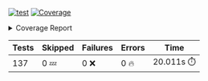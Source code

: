 [![test](https://github.com/rcmdnk/homebrew-file/actions/workflows/test.yml/badge.svg)](https://github.com/rcmdnk/homebrew-file/actions/workflows/test.yml)
<a href="https://github.com/rcmdnk/homebrew-file/blob/7db6fb50c25508962b836a032024764586c0429a/README.md"><img alt="Coverage" src="https://img.shields.io/badge/Coverage-53%25-orange.svg" /></a><details><summary>Coverage Report </summary><table><tr><th>File</th><th>Stmts</th><th>Miss</th><th>Cover</th><th>Missing</th></tr><tbody><tr><td colspan="5"><b>bin</b></td></tr><tr><td>&nbsp; &nbsp;<a href="https://github.com/rcmdnk/homebrew-file/blob/7db6fb50c25508962b836a032024764586c0429a/bin/brew-file">brew-file</a></td><td>1941</td><td>917</td><td>53%</td><td><a href="https://github.com/rcmdnk/homebrew-file/blob/7db6fb50c25508962b836a032024764586c0429a/bin/brew-file#L45-L60">45&ndash;60</a>, <a href="https://github.com/rcmdnk/homebrew-file/blob/7db6fb50c25508962b836a032024764586c0429a/bin/brew-file#L65-L67">65&ndash;67</a>, <a href="https://github.com/rcmdnk/homebrew-file/blob/7db6fb50c25508962b836a032024764586c0429a/bin/brew-file#L463">463</a>, <a href="https://github.com/rcmdnk/homebrew-file/blob/7db6fb50c25508962b836a032024764586c0429a/bin/brew-file#L465">465</a>, <a href="https://github.com/rcmdnk/homebrew-file/blob/7db6fb50c25508962b836a032024764586c0429a/bin/brew-file#L467">467</a>, <a href="https://github.com/rcmdnk/homebrew-file/blob/7db6fb50c25508962b836a032024764586c0429a/bin/brew-file#L484-L488">484&ndash;488</a>, <a href="https://github.com/rcmdnk/homebrew-file/blob/7db6fb50c25508962b836a032024764586c0429a/bin/brew-file#L501-L506">501&ndash;506</a>, <a href="https://github.com/rcmdnk/homebrew-file/blob/7db6fb50c25508962b836a032024764586c0429a/bin/brew-file#L516">516</a>, <a href="https://github.com/rcmdnk/homebrew-file/blob/7db6fb50c25508962b836a032024764586c0429a/bin/brew-file#L531">531</a>, <a href="https://github.com/rcmdnk/homebrew-file/blob/7db6fb50c25508962b836a032024764586c0429a/bin/brew-file#L535-L539">535&ndash;539</a>, <a href="https://github.com/rcmdnk/homebrew-file/blob/7db6fb50c25508962b836a032024764586c0429a/bin/brew-file#L557-L571">557&ndash;571</a>, <a href="https://github.com/rcmdnk/homebrew-file/blob/7db6fb50c25508962b836a032024764586c0429a/bin/brew-file#L607">607</a>, <a href="https://github.com/rcmdnk/homebrew-file/blob/7db6fb50c25508962b836a032024764586c0429a/bin/brew-file#L614-L618">614&ndash;618</a>, <a href="https://github.com/rcmdnk/homebrew-file/blob/7db6fb50c25508962b836a032024764586c0429a/bin/brew-file#L622">622</a>, <a href="https://github.com/rcmdnk/homebrew-file/blob/7db6fb50c25508962b836a032024764586c0429a/bin/brew-file#L649-L658">649&ndash;658</a>, <a href="https://github.com/rcmdnk/homebrew-file/blob/7db6fb50c25508962b836a032024764586c0429a/bin/brew-file#L680">680</a>, <a href="https://github.com/rcmdnk/homebrew-file/blob/7db6fb50c25508962b836a032024764586c0429a/bin/brew-file#L683-L686">683&ndash;686</a>, <a href="https://github.com/rcmdnk/homebrew-file/blob/7db6fb50c25508962b836a032024764586c0429a/bin/brew-file#L778-L793">778&ndash;793</a>, <a href="https://github.com/rcmdnk/homebrew-file/blob/7db6fb50c25508962b836a032024764586c0429a/bin/brew-file#L817">817</a>, <a href="https://github.com/rcmdnk/homebrew-file/blob/7db6fb50c25508962b836a032024764586c0429a/bin/brew-file#L828-L829">828&ndash;829</a>, <a href="https://github.com/rcmdnk/homebrew-file/blob/7db6fb50c25508962b836a032024764586c0429a/bin/brew-file#L837">837</a>, <a href="https://github.com/rcmdnk/homebrew-file/blob/7db6fb50c25508962b836a032024764586c0429a/bin/brew-file#L850-L855">850&ndash;855</a>, <a href="https://github.com/rcmdnk/homebrew-file/blob/7db6fb50c25508962b836a032024764586c0429a/bin/brew-file#L859-L861">859&ndash;861</a>, <a href="https://github.com/rcmdnk/homebrew-file/blob/7db6fb50c25508962b836a032024764586c0429a/bin/brew-file#L865-L868">865&ndash;868</a>, <a href="https://github.com/rcmdnk/homebrew-file/blob/7db6fb50c25508962b836a032024764586c0429a/bin/brew-file#L975">975</a>, <a href="https://github.com/rcmdnk/homebrew-file/blob/7db6fb50c25508962b836a032024764586c0429a/bin/brew-file#L1026">1026</a>, <a href="https://github.com/rcmdnk/homebrew-file/blob/7db6fb50c25508962b836a032024764586c0429a/bin/brew-file#L1093-L1096">1093&ndash;1096</a>, <a href="https://github.com/rcmdnk/homebrew-file/blob/7db6fb50c25508962b836a032024764586c0429a/bin/brew-file#L1102">1102</a>, <a href="https://github.com/rcmdnk/homebrew-file/blob/7db6fb50c25508962b836a032024764586c0429a/bin/brew-file#L1108">1108</a>, <a href="https://github.com/rcmdnk/homebrew-file/blob/7db6fb50c25508962b836a032024764586c0429a/bin/brew-file#L1112">1112</a>, <a href="https://github.com/rcmdnk/homebrew-file/blob/7db6fb50c25508962b836a032024764586c0429a/bin/brew-file#L1119">1119</a>, <a href="https://github.com/rcmdnk/homebrew-file/blob/7db6fb50c25508962b836a032024764586c0429a/bin/brew-file#L1127">1127</a>, <a href="https://github.com/rcmdnk/homebrew-file/blob/7db6fb50c25508962b836a032024764586c0429a/bin/brew-file#L1129">1129</a>, <a href="https://github.com/rcmdnk/homebrew-file/blob/7db6fb50c25508962b836a032024764586c0429a/bin/brew-file#L1160">1160</a>, <a href="https://github.com/rcmdnk/homebrew-file/blob/7db6fb50c25508962b836a032024764586c0429a/bin/brew-file#L1165-L1168">1165&ndash;1168</a>, <a href="https://github.com/rcmdnk/homebrew-file/blob/7db6fb50c25508962b836a032024764586c0429a/bin/brew-file#L1170-L1173">1170&ndash;1173</a>, <a href="https://github.com/rcmdnk/homebrew-file/blob/7db6fb50c25508962b836a032024764586c0429a/bin/brew-file#L1202-L1212">1202&ndash;1212</a>, <a href="https://github.com/rcmdnk/homebrew-file/blob/7db6fb50c25508962b836a032024764586c0429a/bin/brew-file#L1215-L1218">1215&ndash;1218</a>, <a href="https://github.com/rcmdnk/homebrew-file/blob/7db6fb50c25508962b836a032024764586c0429a/bin/brew-file#L1221-L1225">1221&ndash;1225</a>, <a href="https://github.com/rcmdnk/homebrew-file/blob/7db6fb50c25508962b836a032024764586c0429a/bin/brew-file#L1231">1231</a>, <a href="https://github.com/rcmdnk/homebrew-file/blob/7db6fb50c25508962b836a032024764586c0429a/bin/brew-file#L1237">1237</a>, <a href="https://github.com/rcmdnk/homebrew-file/blob/7db6fb50c25508962b836a032024764586c0429a/bin/brew-file#L1243-L1248">1243&ndash;1248</a>, <a href="https://github.com/rcmdnk/homebrew-file/blob/7db6fb50c25508962b836a032024764586c0429a/bin/brew-file#L1259-L1281">1259&ndash;1281</a>, <a href="https://github.com/rcmdnk/homebrew-file/blob/7db6fb50c25508962b836a032024764586c0429a/bin/brew-file#L1285">1285</a>, <a href="https://github.com/rcmdnk/homebrew-file/blob/7db6fb50c25508962b836a032024764586c0429a/bin/brew-file#L1288">1288</a>, <a href="https://github.com/rcmdnk/homebrew-file/blob/7db6fb50c25508962b836a032024764586c0429a/bin/brew-file#L1292">1292</a>, <a href="https://github.com/rcmdnk/homebrew-file/blob/7db6fb50c25508962b836a032024764586c0429a/bin/brew-file#L1299-L1328">1299&ndash;1328</a>, <a href="https://github.com/rcmdnk/homebrew-file/blob/7db6fb50c25508962b836a032024764586c0429a/bin/brew-file#L1331-L1354">1331&ndash;1354</a>, <a href="https://github.com/rcmdnk/homebrew-file/blob/7db6fb50c25508962b836a032024764586c0429a/bin/brew-file#L1359-L1363">1359&ndash;1363</a>, <a href="https://github.com/rcmdnk/homebrew-file/blob/7db6fb50c25508962b836a032024764586c0429a/bin/brew-file#L1369-L1374">1369&ndash;1374</a>, <a href="https://github.com/rcmdnk/homebrew-file/blob/7db6fb50c25508962b836a032024764586c0429a/bin/brew-file#L1379-L1426">1379&ndash;1426</a>, <a href="https://github.com/rcmdnk/homebrew-file/blob/7db6fb50c25508962b836a032024764586c0429a/bin/brew-file#L1429-L1460">1429&ndash;1460</a>, <a href="https://github.com/rcmdnk/homebrew-file/blob/7db6fb50c25508962b836a032024764586c0429a/bin/brew-file#L1465-L1496">1465&ndash;1496</a>, <a href="https://github.com/rcmdnk/homebrew-file/blob/7db6fb50c25508962b836a032024764586c0429a/bin/brew-file#L1499-L1581">1499&ndash;1581</a>, <a href="https://github.com/rcmdnk/homebrew-file/blob/7db6fb50c25508962b836a032024764586c0429a/bin/brew-file#L1584-L1592">1584&ndash;1592</a>, <a href="https://github.com/rcmdnk/homebrew-file/blob/7db6fb50c25508962b836a032024764586c0429a/bin/brew-file#L1605">1605</a>, <a href="https://github.com/rcmdnk/homebrew-file/blob/7db6fb50c25508962b836a032024764586c0429a/bin/brew-file#L1610">1610</a>, <a href="https://github.com/rcmdnk/homebrew-file/blob/7db6fb50c25508962b836a032024764586c0429a/bin/brew-file#L1615-L1654">1615&ndash;1654</a>, <a href="https://github.com/rcmdnk/homebrew-file/blob/7db6fb50c25508962b836a032024764586c0429a/bin/brew-file#L1659">1659</a>, <a href="https://github.com/rcmdnk/homebrew-file/blob/7db6fb50c25508962b836a032024764586c0429a/bin/brew-file#L1662">1662</a>, <a href="https://github.com/rcmdnk/homebrew-file/blob/7db6fb50c25508962b836a032024764586c0429a/bin/brew-file#L1679-L1681">1679&ndash;1681</a>, <a href="https://github.com/rcmdnk/homebrew-file/blob/7db6fb50c25508962b836a032024764586c0429a/bin/brew-file#L1684-L1693">1684&ndash;1693</a>, <a href="https://github.com/rcmdnk/homebrew-file/blob/7db6fb50c25508962b836a032024764586c0429a/bin/brew-file#L1701-L1705">1701&ndash;1705</a>, <a href="https://github.com/rcmdnk/homebrew-file/blob/7db6fb50c25508962b836a032024764586c0429a/bin/brew-file#L1720">1720</a>, <a href="https://github.com/rcmdnk/homebrew-file/blob/7db6fb50c25508962b836a032024764586c0429a/bin/brew-file#L1732-L1771">1732&ndash;1771</a>, <a href="https://github.com/rcmdnk/homebrew-file/blob/7db6fb50c25508962b836a032024764586c0429a/bin/brew-file#L1790-L1807">1790&ndash;1807</a>, <a href="https://github.com/rcmdnk/homebrew-file/blob/7db6fb50c25508962b836a032024764586c0429a/bin/brew-file#L1827">1827</a>, <a href="https://github.com/rcmdnk/homebrew-file/blob/7db6fb50c25508962b836a032024764586c0429a/bin/brew-file#L1834-L1907">1834&ndash;1907</a>, <a href="https://github.com/rcmdnk/homebrew-file/blob/7db6fb50c25508962b836a032024764586c0429a/bin/brew-file#L1914-L1940">1914&ndash;1940</a>, <a href="https://github.com/rcmdnk/homebrew-file/blob/7db6fb50c25508962b836a032024764586c0429a/bin/brew-file#L1943-L1950">1943&ndash;1950</a>, <a href="https://github.com/rcmdnk/homebrew-file/blob/7db6fb50c25508962b836a032024764586c0429a/bin/brew-file#L1954-L1955">1954&ndash;1955</a>, <a href="https://github.com/rcmdnk/homebrew-file/blob/7db6fb50c25508962b836a032024764586c0429a/bin/brew-file#L1960-L2004">1960&ndash;2004</a>, <a href="https://github.com/rcmdnk/homebrew-file/blob/7db6fb50c25508962b836a032024764586c0429a/bin/brew-file#L2008-L2044">2008&ndash;2044</a>, <a href="https://github.com/rcmdnk/homebrew-file/blob/7db6fb50c25508962b836a032024764586c0429a/bin/brew-file#L2047-L2052">2047&ndash;2052</a>, <a href="https://github.com/rcmdnk/homebrew-file/blob/7db6fb50c25508962b836a032024764586c0429a/bin/brew-file#L2056-L2064">2056&ndash;2064</a>, <a href="https://github.com/rcmdnk/homebrew-file/blob/7db6fb50c25508962b836a032024764586c0429a/bin/brew-file#L2072-L2080">2072&ndash;2080</a>, <a href="https://github.com/rcmdnk/homebrew-file/blob/7db6fb50c25508962b836a032024764586c0429a/bin/brew-file#L2084-L2086">2084&ndash;2086</a>, <a href="https://github.com/rcmdnk/homebrew-file/blob/7db6fb50c25508962b836a032024764586c0429a/bin/brew-file#L2090">2090</a>, <a href="https://github.com/rcmdnk/homebrew-file/blob/7db6fb50c25508962b836a032024764586c0429a/bin/brew-file#L2094-L2102">2094&ndash;2102</a>, <a href="https://github.com/rcmdnk/homebrew-file/blob/7db6fb50c25508962b836a032024764586c0429a/bin/brew-file#L2112-L2280">2112&ndash;2280</a>, <a href="https://github.com/rcmdnk/homebrew-file/blob/7db6fb50c25508962b836a032024764586c0429a/bin/brew-file#L2286-L2436">2286&ndash;2436</a>, <a href="https://github.com/rcmdnk/homebrew-file/blob/7db6fb50c25508962b836a032024764586c0429a/bin/brew-file#L2456">2456</a>, <a href="https://github.com/rcmdnk/homebrew-file/blob/7db6fb50c25508962b836a032024764586c0429a/bin/brew-file#L2458-L2462">2458&ndash;2462</a>, <a href="https://github.com/rcmdnk/homebrew-file/blob/7db6fb50c25508962b836a032024764586c0429a/bin/brew-file#L2474">2474</a>, <a href="https://github.com/rcmdnk/homebrew-file/blob/7db6fb50c25508962b836a032024764586c0429a/bin/brew-file#L2478-L2481">2478&ndash;2481</a>, <a href="https://github.com/rcmdnk/homebrew-file/blob/7db6fb50c25508962b836a032024764586c0429a/bin/brew-file#L2488">2488</a>, <a href="https://github.com/rcmdnk/homebrew-file/blob/7db6fb50c25508962b836a032024764586c0429a/bin/brew-file#L2506-L2531">2506&ndash;2531</a>, <a href="https://github.com/rcmdnk/homebrew-file/blob/7db6fb50c25508962b836a032024764586c0429a/bin/brew-file#L2537">2537</a>, <a href="https://github.com/rcmdnk/homebrew-file/blob/7db6fb50c25508962b836a032024764586c0429a/bin/brew-file#L2544-L2552">2544&ndash;2552</a>, <a href="https://github.com/rcmdnk/homebrew-file/blob/7db6fb50c25508962b836a032024764586c0429a/bin/brew-file#L2620">2620</a>, <a href="https://github.com/rcmdnk/homebrew-file/blob/7db6fb50c25508962b836a032024764586c0429a/bin/brew-file#L2669">2669</a>, <a href="https://github.com/rcmdnk/homebrew-file/blob/7db6fb50c25508962b836a032024764586c0429a/bin/brew-file#L2698-L2710">2698&ndash;2710</a>, <a href="https://github.com/rcmdnk/homebrew-file/blob/7db6fb50c25508962b836a032024764586c0429a/bin/brew-file#L2739">2739</a>, <a href="https://github.com/rcmdnk/homebrew-file/blob/7db6fb50c25508962b836a032024764586c0429a/bin/brew-file#L2743">2743</a>, <a href="https://github.com/rcmdnk/homebrew-file/blob/7db6fb50c25508962b836a032024764586c0429a/bin/brew-file#L2746-L2748">2746&ndash;2748</a>, <a href="https://github.com/rcmdnk/homebrew-file/blob/7db6fb50c25508962b836a032024764586c0429a/bin/brew-file#L2753-L2754">2753&ndash;2754</a>, <a href="https://github.com/rcmdnk/homebrew-file/blob/7db6fb50c25508962b836a032024764586c0429a/bin/brew-file#L2769-L2771">2769&ndash;2771</a>, <a href="https://github.com/rcmdnk/homebrew-file/blob/7db6fb50c25508962b836a032024764586c0429a/bin/brew-file#L2800">2800</a>, <a href="https://github.com/rcmdnk/homebrew-file/blob/7db6fb50c25508962b836a032024764586c0429a/bin/brew-file#L2868-L2886">2868&ndash;2886</a>, <a href="https://github.com/rcmdnk/homebrew-file/blob/7db6fb50c25508962b836a032024764586c0429a/bin/brew-file#L2911-L2921">2911&ndash;2921</a>, <a href="https://github.com/rcmdnk/homebrew-file/blob/7db6fb50c25508962b836a032024764586c0429a/bin/brew-file#L2925-L2935">2925&ndash;2935</a>, <a href="https://github.com/rcmdnk/homebrew-file/blob/7db6fb50c25508962b836a032024764586c0429a/bin/brew-file#L2938-L2960">2938&ndash;2960</a>, <a href="https://github.com/rcmdnk/homebrew-file/blob/7db6fb50c25508962b836a032024764586c0429a/bin/brew-file#L2963-L2979">2963&ndash;2979</a>, <a href="https://github.com/rcmdnk/homebrew-file/blob/7db6fb50c25508962b836a032024764586c0429a/bin/brew-file#L3006-L3013">3006&ndash;3013</a>, <a href="https://github.com/rcmdnk/homebrew-file/blob/7db6fb50c25508962b836a032024764586c0429a/bin/brew-file#L3024-L3031">3024&ndash;3031</a>, <a href="https://github.com/rcmdnk/homebrew-file/blob/7db6fb50c25508962b836a032024764586c0429a/bin/brew-file#L3044-L3068">3044&ndash;3068</a>, <a href="https://github.com/rcmdnk/homebrew-file/blob/7db6fb50c25508962b836a032024764586c0429a/bin/brew-file#L3140-L3142">3140&ndash;3142</a>, <a href="https://github.com/rcmdnk/homebrew-file/blob/7db6fb50c25508962b836a032024764586c0429a/bin/brew-file#L3156">3156</a>, <a href="https://github.com/rcmdnk/homebrew-file/blob/7db6fb50c25508962b836a032024764586c0429a/bin/brew-file#L3162">3162</a>, <a href="https://github.com/rcmdnk/homebrew-file/blob/7db6fb50c25508962b836a032024764586c0429a/bin/brew-file#L3173-L3772">3173&ndash;3772</a>, <a href="https://github.com/rcmdnk/homebrew-file/blob/7db6fb50c25508962b836a032024764586c0429a/bin/brew-file#L3776">3776</a></td></tr><tr><td><b>TOTAL</b></td><td><b>1941</b></td><td><b>917</b></td><td><b>53%</b></td><td>&nbsp;</td></tr></tbody></table></details>

| Tests | Skipped | Failures | Errors | Time |
| ----- | ------- | -------- | -------- | ------------------ |
| 137 | 0 :zzz: | 0 :x: | 0 :fire: | 20.011s :stopwatch: |


